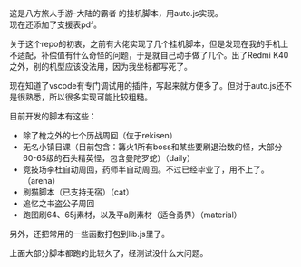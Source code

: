 这是八方旅人手游-大陆的霸者 的挂机脚本，用auto.js实现。  
现在还添加了支援表pdf。

关于这个repo的初衷，之前有大佬实现了几个挂机脚本，但是发现在我的手机上不适配，补偿值有什么奇怪的问题，于是就自己动手做了几个。出了Redmi K40之外，别的机型应该没法用，因为我坐标都写死了。

现在知道了vscode有专门调试用的插件，写起来就方便多了。但对于auto.js还不是很熟悉，所以很多实现可能比较粗糙。

目前开发的脚本有这些：

- 除了枪之外的七个历战周回（位于rekisen）
- 无名小镇日课（目前包含：篝火1所有boss和某些要刷退治数的怪，大部分60-65级的石头精英怪，包含曼陀罗蛇）（daily）
- 竞技场李杜自动周回，药师半自动周回。不过已经毕业了，用不上了。（arena）
- 刷猫脚本（已支持无宿）（cat）
- 追忆之书盗公子周回
- 跑图刷64、65j素材，以及平a刷素材（适合勇界）（material）

另外，还把常用的一些函数打包到lib.js里了。

上面大部分脚本都跑的比较久了，经测试没什么大问题。

